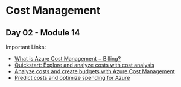 # Cost Management
## Day 02 - Module 14


Important Links:
* [What is Azure Cost Management + Billing?](https://docs.microsoft.com/en-us/azure/cost-management-billing/cost-management-billing-overview?WT.mc_id=AZ-MVP-5001832)
* [Quickstart: Explore and analyze costs with cost analysis](https://docs.microsoft.com/en-us/azure/cost-management-billing/costs/quick-acm-cost-analysis?WT.mc_id=AZ-MVP-5001832)
* [Analyze costs and create budgets with Azure Cost Management](https://docs.microsoft.com/en-us/learn/modules/analyze-costs-create-budgets-azure-cost-management?WT.mc_id=AZ-MVP-5001832)
* [Predict costs and optimize spending for Azure](https://docs.microsoft.com/en-us/learn/modules/predict-costs-and-optimize-spending?WT.mc_id=AZ-MVP-5001832)